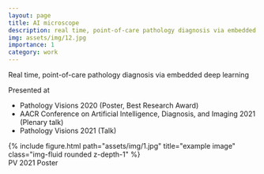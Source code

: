 ```yaml
---
layout: page
title: AI microscope
description: real time, point-of-care pathology diagnosis via embedded deep learning
img: assets/img/12.jpg
importance: 1
category: work
---
```


Real time, point-of-care pathology diagnosis via embedded deep learning

Presented at 

* Pathology Visions 2020 (Poster, Best Research Award)
* AACR Conference on Artificial Intelligence, Diagnosis, and Imaging 2021 (Plenary talk)
* Pathology Visions 2021 (Talk)

<div class="row">
    <div class="col-sm mt-3 mt-md-0">
        {% include figure.html path="assets/img/1.jpg" title="example image" class="img-fluid rounded z-depth-1" %}
    </div>
</div>
<div class="caption">
    PV 2021 Poster
</div>
